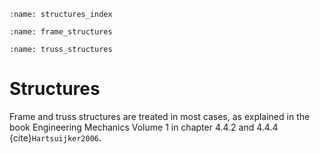 ```{index} Structures
:name: structures_index
```
```{index} Frame structures
:name: frame_structures
```
```{index} Truss structures
:name: truss_structures
```
# Structures

Frame and truss structures are treated in most cases, as explained in the book Engineering Mechanics Volume 1 in chapter 4.4.2 and 4.4.4 {cite}`Hartsuijker2006`.